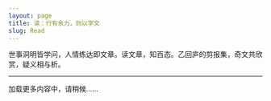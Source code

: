 ```yaml
---
layout: page
title: 读：行有余力，则以学文
slug: Read
---
```

<div class="prelude">
世事洞明皆学问，人情练达即文章。读文章，知百态。乙回庐的剪报集，奇文共欣赏，疑义相与析。
</div>
<hr/>
<div class="posts">
<div class="load">
</div>
</div>
<a id="next">加载更多内容中，请稍候……</a>


<script type="text/javascript" src="/public/js/jquery.min.js"></script>
<script type="text/javascript" src="/public/js/whyhow.js"></script>
<script>
var urls=new Array();
{% for post in site.categories['读']  %}
 {% if post.url %}
	urls[urls.length]="{{ post.url }}";
 {% endif %}
{% endfor %}
var index = 0;
if(urls.length>0){
	$('#next').attr('href',urls[0]);
}else{
	$('#next').html('未发现更多内容');
}
   fetchingContent = false;    
   window.onscroll = yHandler;
   $(document).ready(yHandler);
</script>


